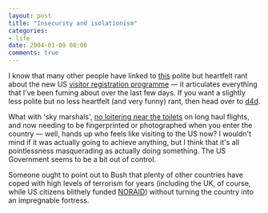 ```yaml
---
layout: post
title: "Insecurity and isolationism"
categories:
- life
date: 2004-01-09 00:00
comments: true
---
```


<p>I know that many other people have linked to <a href="http://www.livejournal.com/users/brisingamen/223233.html" title="Livejournal">this</a> polite but heartfelt rant about the new US <a href="http://news.independent.co.uk/world/americas/story.jsp?story=479096" title="Independent.co.uk">visitor registration programme</a> &mdash; it articulates everything that I've been fuming about over the last few days. If you want a slightly less polite but no less heartfelt (and very funny) rant, then head over to <a href="http://www.dummies-for-destruction.co.uk/2004_01_01_blogarchive.html#107355505127579354" title="A classic rant from Lyle">d4d</a>.</p>

<p>What with 'sky marshals', <a href="http://news.bbc.co.uk/1/hi/world/americas/3378497.stm" title="BBC News">no loitering near the toilets</a> on long haul flights, and now needing to be fingerprinted or photographed when you enter the country &mdash; well, hands up who feels like visiting to the US now? I wouldn't mind if it was actually going to achieve anything, but I think that it's all pointlessness masquerading as actually doing something. The US Government seems to be a bit out of control. </p>

<p>Someone ought to point out to Bush that plenty of other countries have coped with high levels of terrorism for years (including the UK, of course, while US citizens blithely funded <a href="http://news.bbc.co.uk/1/hi/world/americas/1563119.stm" title="BBC News">NORAID</a>) without turning the country into an impregnable fortress.</p>



